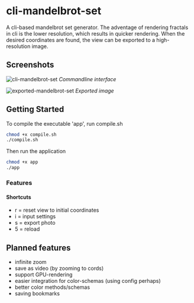 # cli-mandelbrot-set

A cli-based mandelbrot set generator.
The adventage of rendering fractals in cli is the lower resolution, which results in quicker rendering.
When the desired coordinates are found, the view can be exported to a high-resolution image.


## Screenshots

![cli-mandelbrot-set](https://i.imgur.com/MGhuKRA.png)
_Commandline interface_

![exported-mandelbrot-set](https://i.imgur.com/B0UROKl.png)
_Exported image_

## Getting Started

To compile the executable 'app', run compile.sh
```bash
chmod +x compile.sh
./compile.sh
```

Then run the application
```bash
chmod +x app
./app
```

### Features

#### Shortcuts
 - r = reset view to initial coordinates
 - i = input settings
 - s = export photo
 - 5 = reload



## Planned features
 - infinite zoom
 - save as video (by zooming to cords)
 - support GPU-rendering
 - easier integration for color-schemas (using config perhaps)
 - better color methods/schemas
 - saving bookmarks

